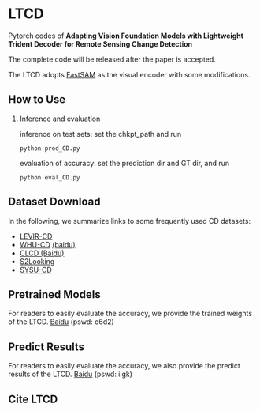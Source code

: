 # LTCD
Pytorch codes of **Adapting Vision Foundation Models with Lightweight Trident Decoder for Remote Sensing Change Detection** 

The complete code will be released after the paper is accepted.

The LTCD adopts [FastSAM](https://github.com/CASIA-IVA-Lab/FastSAM) as the visual encoder with some modifications.


## How to Use

1. Inference and evaluation
   
   inference on test sets: set the chkpt_path and run
   
   `python pred_CD.py`
   
   evaluation of accuracy: set the prediction dir and GT dir, and run
   
   `python eval_CD.py`
   
   

## Dataset Download

In the following, we summarize links to some frequently used CD datasets:

* [LEVIR-CD](https://justchenhao.github.io/LEVIR/)
* [WHU-CD](https://study.rsgis.whu.edu.cn/pages/download/) [(baidu)](https://pan.baidu.com/s/1A0_xbV4ZktWCbL3j94CInA?pwd=WHCD )
* [CLCD (Baidu)](https://pan.baidu.com/s/1iZtAq-2_vdqoz1RnRtivng?pwd=CLCD)
* [S2Looking](https://github.com/S2Looking/Dataset)
* [SYSU-CD](https://github.com/liumency/SYSU-CD)

## Pretrained Models

For readers to easily evaluate the accuracy, we provide the trained weights of the LTCD.
[Baidu](https://pan.baidu.com/s/1yTjBrW2SxxA91CSE1KejoQ) (pswd: o6d2)

## Predict Results
For readers to easily evaluate the accuracy, we also provide the predict results of the LTCD.
[Baidu](https://pan.baidu.com/s/1OrmvRXB3l4ogJSU2kJ1E_w) (pswd: iigk)
## Cite LTCD


